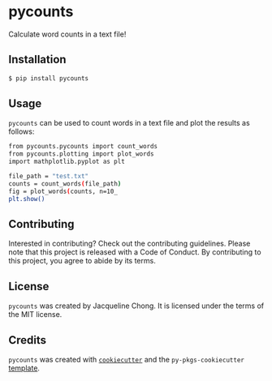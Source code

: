 # pycounts

Calculate word counts in a text file!

## Installation

```bash
$ pip install pycounts
```

## Usage

`pycounts` can be used to count words in a text file and plot the results as follows:

```bash
from pycounts.pycounts import count_words
from pycounts.plotting import plot_words
import mathplotlib.pyplot as plt

file_path = "test.txt"
counts = count_words(file_path)
fig = plot_words(counts, n=10_
plt.show()
```

## Contributing

Interested in contributing? Check out the contributing guidelines. Please note that this project is released with a Code of Conduct. By contributing to this project, you agree to abide by its terms.

## License

`pycounts` was created by Jacqueline Chong. It is licensed under the terms of the MIT license.

## Credits

`pycounts` was created with [`cookiecutter`](https://cookiecutter.readthedocs.io/en/latest/) and the `py-pkgs-cookiecutter` [template](https://github.com/py-pkgs/py-pkgs-cookiecutter).
